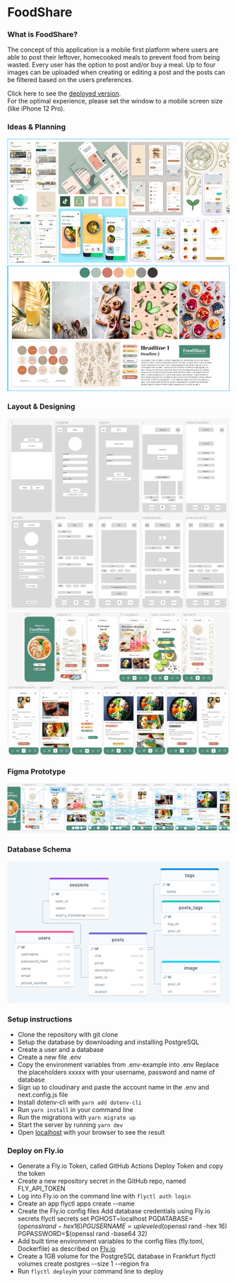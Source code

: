 # FoodShare

### What is FoodShare?

The concept of this application is a mobile first platform where users are able to post their leftover, homecooked meals to prevent food from being wasted. Every user has the option to post and/or buy a meal. Up to four images can be uploaded when creating or editing a post and the posts can be filtered based on the users preferences.

Click here to see the <a href="https://foodshare.fly.dev/">deployed version</a>. <br />
For the optimal experience, please set the window to a mobile screen size (like iPhone 12 Pro).

### Ideas & Planning

![Inspirations](public/inspo.png)
![Moodboard](public/moodboard.png)

### Layout & Designing

![Layout in grey scale](public/layout-grey.png)
![Layout in color](public/layout-color.png)

### Figma Prototype

![User flow prototype](public/user-flow.png)

### Database Schema

![DrawSQL database schema](public/database-schema.png)

### Setup instructions

- Clone the repository with git clone <repo>
- Setup the database by downloading and installing PostgreSQL
- Create a user and a database
- Create a new file .env
- Copy the environment variables from .env-example into .env
  Replace the placeholders xxxxx with your username, password and name of database
- Sign up to cloudinary and paste the account name in the .env and next.config.js file
- Install dotenv-cli with `yarn add dotenv-cli`
- Run `yarn install` in your command line
- Run the migrations with `yarn migrate up`
- Start the server by running `yarn dev`
- Open <a href="http://localhost:3000">localhost</a> with your browser to see the result

### Deploy on Fly.io

- Generate a Fly.io Token, called GitHub Actions Deploy Token and copy the token
- Create a new repository secret in the GitHub repo, named FLY_API_TOKEN
- Log into Fly.io on the command line with `flyctl auth login`
- Create an app flyctl apps create --name <app name>
- Create the Fly.io config files
  Add database credentials using Fly.io secrets flyctl secrets set PGHOST=localhost PGDATABASE=$(openssl rand -hex 16) PGUSERNAME=upleveled$(openssl rand -hex 16) PGPASSWORD=$(openssl rand -base64 32)
- Add built time environment variables to the config files (fly.toml, Dockerfile) as described on <a href="https://fly.io/docs/languages-and-frameworks/nextjs/#what-about-build-time-environment-variables">Fly.io</a>
- Create a 1GB volume for the PostgreSQL database in Frankfurt flyctl volumes create postgres --size 1 --region fra
- Run `flyctl deploy`in your command line to deploy
